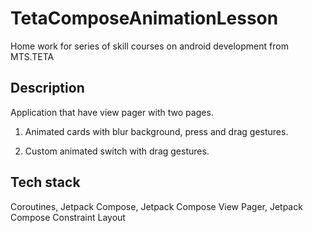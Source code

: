 # TetaComposeAnimationLesson
Home work for series of skill courses on android development from MTS.TETA

## Description

Application that have view pager with two pages.

1. Animated cards with blur background, press and drag gestures.

2. Custom animated switch with drag gestures.

## Tech stack

Coroutines, Jetpack Compose, Jetpack Compose View Pager, Jetpack Compose Constraint Layout
